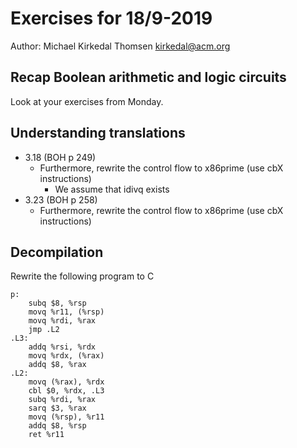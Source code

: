 # Exercises for 18/9-2019

Author: Michael Kirkedal Thomsen <kirkedal@acm.org>

## Recap Boolean arithmetic and logic circuits
Look at your exercises from Monday.

## Understanding translations
  * 3.18 (BOH p 249)
    * Furthermore, rewrite the control flow to x86prime (use cbX instructions)
      * We assume that idivq exists
  * 3.23 (BOH p 258)
    * Furthermore, rewrite the control flow to x86prime (use cbX instructions)

## Decompilation
Rewrite the following program to C

```
p:
    subq $8, %rsp
    movq %r11, (%rsp)
    movq %rdi, %rax
    jmp .L2
.L3:
    addq %rsi, %rdx
    movq %rdx, (%rax)
    addq $8, %rax
.L2:
    movq (%rax), %rdx
    cbl $0, %rdx, .L3
    subq %rdi, %rax
    sarq $3, %rax
    movq (%rsp), %r11
    addq $8, %rsp
    ret %r11
```
